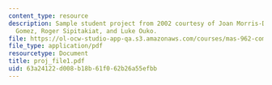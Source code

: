 ```yaml
---
content_type: resource
description: Sample student project from 2002 courtesy of Joan Morris-DiMico, Carla
  Gomez, Roger Sipitakiat, and Luke Ouko.
file: https://ol-ocw-studio-app-qa.s3.amazonaws.com/courses/mas-962-common-sense-reasoning-for-interactive-applications-fall-2006/63a24122d008b18b61f062b26a55efbb_proj_file1.pdf
file_type: application/pdf
resourcetype: Document
title: proj_file1.pdf
uid: 63a24122-d008-b18b-61f0-62b26a55efbb
---
```

